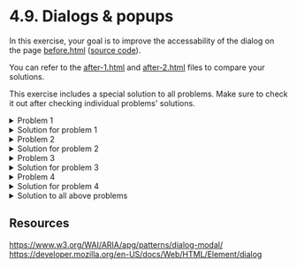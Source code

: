 # 4.9. Dialogs & popups

In this exercise, your goal is to improve the accessability of the dialog on the page [before.html](https://ubax.github.io/a11y-kata/4-pitfalls/4.09-dialog_popups/before.html) ([source code](./before.html)).

You can refer to the [after-1.html](after-1.html) and [after-2.html](after-2.html) files to compare your solutions.

This exercise includes a special solution to all problems. Make sure to check it out after checking individual problems' solutions.

<details>
<summary>Problem 1</summary>

When the dialog is opened, the focus is not automatically set to the button inside the dialog. [Specification](https://www.w3.org/WAI/ARIA/apg/patterns/dialog-modal/#:~:text=When%20a%20dialog%20opens%2C%20focus%20moves%20to%20an%20element%20contained%20in%20the%20dialog)

</details>
<details>
<summary>Solution for problem 1</summary>

With the current implementation, the easiest way to focus the button in the dialog is:

1. Add `autofocus` attribute to the button element.
   ```html
   <button autofocus class="primary-button" id="accept-cookies">Accept</button>
   ...
   <button autofocus class="primary-button" id="close-ingredients">
     Close
   </button>
   ```
2. Add focus method to `afterOpenDialog`
   ```diff
   function afterOpenDialog(dialog) {
   +  dialog.querySelector("[autofocus]")?.focus();
   }
   ```

Alternatively, you can just focus first button in the dialog after opening it.

```diff
function afterOpenDialog(dialog) {
+  dialog.querySelector("button")?.focus();
}
```

</details>

<details>
<summary>Problem 2</summary>

Focus is not kept (not trapped) inside the dialog when it is open. [Specification](https://www.w3.org/WAI/ARIA/apg/patterns/dialog-modal/#:~:text=Like%20non%2Dmodal%20dialogs%2C%20modal%20dialogs%20contain%20their%20tab%20sequence)

</details>
<details>
<summary>Solution for problem 2</summary>

To solve this issue we can use the `inert` attribute.

1. Add a function to modify the `inert` attribute of all elements outside the dialog.
   ```js
   function setInertOfContent(value) {
     Array.from(document.querySelector("body").children)
       .filter((child) => !child.classList.contains("dialog"))
       .forEach((element) => {
         element.inert = value;
       });
   }
   ```
2. Add `inert` attribute to all elements outside the dialog when the dialog is open.

   ```js
   function afterOpenDialog(dialog) {
        ...
        setInertOfContent(true);
        ...
    }
   ```

3. Remove `inert` attribute from all elements outside the dialog when the dialog is closed.
   ```js
   function beforeCloseDialog() {
        ...
        setInertOfContent(false);
        ...
   }
   ```

</details>

<details>
<summary>Problem 3</summary>

Focus does not return to the initial point. [Specification](https://www.w3.org/WAI/ARIA/apg/patterns/dialog-modal/#:~:text=When%20a%20dialog%20closes%2C%20focus%20returns%20to%20the%20element%20that%20invoked%20the%20dialog)

</details>
<details>
<summary>Solution for problem 3</summary>
    
To solve this issue we need to save the last focused element before opening the dialog and focus it after closing the dialog.
1. ```js
    let lastElementWithFocus = null;
    ...
    function beforeOpenDialog() {
        lastElementWithFocus = document.activeElement;
    }
    ```
2. ```js
    function afterCloseDialog() {
        lastElementWithFocus?.focus();
    }
    ```
</details>

<details>
<summary>Problem 4</summary>

Escape key does not close the dialog. [Specification](https://www.w3.org/WAI/ARIA/apg/patterns/dialog-modal/#keyboardinteraction)

</details>
<details>
<summary>Solution for problem 4</summary>

Add a function to close the dialog when the escape key is pressed. However we don't want to close the dialog when the cookie dialog is open.

```js
document.addEventListener("keydown", (event) => {
  if (event.key === "Escape") {
    if (cookieDialog.classList.contains("open")) {
      event.preventDefault();
    } else if (ingredientsDialog.classList.contains("open")) {
      closeDialog(ingredientsDialog);
    }
  }
});
```

</details>

<details>
<summary>Solution to all above problems</summary>

Most of this issues can be solved by using html [`dialog`](https://developer.mozilla.org/en-US/docs/Web/HTML/Element/dialog) element. It simplifies the structure of the code and makes the custom logic unnecessary.

1.  Change the `div` element to `dialog`
    ```diff
    ...
    - <div class="dialog" ...>
    -    <div class="content">
    + <dialog ...>
            ...
    -    </div>
    - </div>
    + </dialog>
    ...
    ```
2.  Use [`showModal`](https://developer.mozilla.org/en-US/docs/Web/API/HTMLDialogElement/showModal) function to open the dialog
    ```diff
    function openDialog(dialog) {
        ...
    -    dialog.classList.add("open");
    +    dialog.showModal();
        ...
    }
    ```
3.  Use [`close`](https://developer.mozilla.org/en-US/docs/Web/API/HTMLDialogElement/close) function to close the dialog
    ```diff
    function closeDialog(dialog) {
        ...
        -    dialog.classList.remove("open");
        +    dialog.close();
        ...
    }
    ```
4.  Prevent the escape key from closing the dialog
    ```js
    document.addEventListener("keydown", (event) => {
      if (event.key === "Escape") {
        if (cookieDialog.open) {
          event.preventDefault();
        }
      }
    });
    ```

    </details>

## Resources

https://www.w3.org/WAI/ARIA/apg/patterns/dialog-modal/
https://developer.mozilla.org/en-US/docs/Web/HTML/Element/dialog
